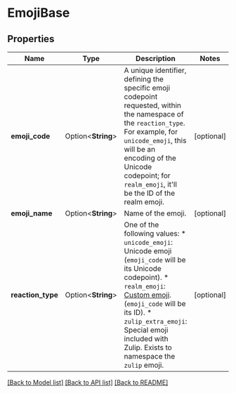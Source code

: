 # EmojiBase

## Properties

Name | Type | Description | Notes
------------ | ------------- | ------------- | -------------
**emoji_code** | Option<**String**> | A unique identifier, defining the specific emoji codepoint requested, within the namespace of the `reaction_type`.  For example, for `unicode_emoji`, this will be an encoding of the Unicode codepoint; for `realm_emoji`, it'll be the ID of the realm emoji.  | [optional]
**emoji_name** | Option<**String**> | Name of the emoji.  | [optional]
**reaction_type** | Option<**String**> | One of the following values:  * `unicode_emoji`: Unicode emoji (`emoji_code` will be its Unicode   codepoint). * `realm_emoji`: [Custom emoji](/help/add-custom-emoji).   (`emoji_code` will be its ID). * `zulip_extra_emoji`: Special emoji included with Zulip.  Exists to   namespace the `zulip` emoji.  | [optional]

[[Back to Model list]](../README.md#documentation-for-models) [[Back to API list]](../README.md#documentation-for-api-endpoints) [[Back to README]](../README.md)


